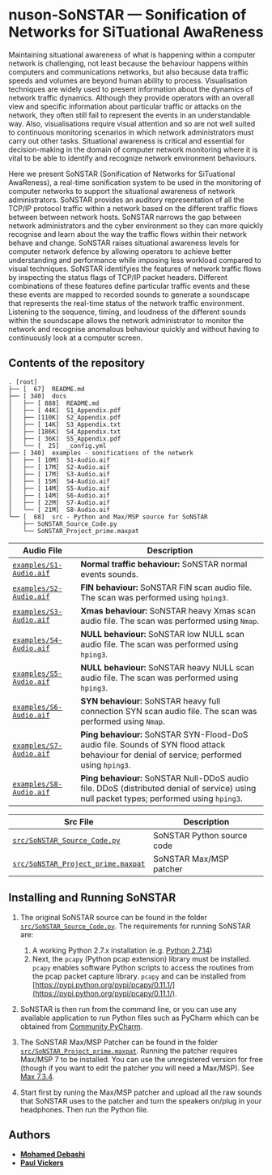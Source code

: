 # nuson-SoNSTAR &mdash; Sonification of Networks for SiTuational AwaReness

Maintaining situational awareness of what is happening within a computer network is
challenging, not least because the behaviour happens within computers and communications
networks, but also because data traffic speeds and volumes are beyond human ability to
process. Visualisation techniques are widely used to present information about the
dynamics of network traffic dynamics. Although they provide operators with an overall
view and specific information about particular traffic or attacks on the network, they
often still fail to represent the events in an understandable way. Also, visualisations
require visual attention and so are not well suited to continuous monitoring scenarios
in which network administrators must carry out other tasks. Situational awareness is
critical and essential for decision-making in the domain of computer network monitoring
where it is vital to be able to identify and recognize network environment behaviours.

Here we present SoNSTAR (Sonification of Networks for SiTuational AwaReness), a
real-time sonification system to be used in the monitoring of computer networks to
support the situational awareness of network administrators. SoNSTAR provides an
auditory representation of all the TCP/IP protocol traffic within a network based on the
different traffic flows between between network hosts. SoNSTAR narrows the gap between
network administrators and the cyber environment so they can more quickly recognise and
learn about the way the traffic flows within their network behave and change. SoNSTAR
raises situational awareness levels for computer network defence by allowing operators
to achieve better understanding and performance while imposing less workload compared to
visual techniques. SoNSTAR identifyies the features of network traffic flows by
inspecting the status flags of TCP/IP packet headers. Different combinations of these
features define particular traffic events and these these events are mapped to recorded
sounds to generate a soundscape that represents the real-time status of the network
traffic environment. Listening to the sequence, timing, and loudness of the different
sounds within the soundscape allows the network administrator to monitor the network and
recognise anomalous behaviour quickly and without having to continuously look at a
computer screen.

## Contents of the repository
```
. [root]
├── [  67]  README.md
├── [ 340]  docs
│   ├── [ 888]  README.md
│   ├── [ 44K]  S1_Appendix.pdf
│   ├── [110K]  S2_Appendix.pdf
│   ├── [ 14K]  S3_Appendix.txt
│   ├── [186K]  S4_Appendix.txt
│   ├── [ 36K]  S5_Appendix.pdf
│   └── [  25]  _config.yml
├── [ 340]  examples - sonifications of the network
│   ├── [ 10M]  S1-Audio.aif
│   ├── [ 17M]  S2-Audio.aif
│   ├── [ 17M]  S3-Audio.aif
│   ├── [ 15M]  S4-Audio.aif
│   ├── [ 14M]  S5-Audio.aif
│   ├── [ 14M]  S6-Audio.aif
│   ├── [ 22M]  S7-Audio.aif
│   └── [ 21M]  S8-Audio.aif
└── [  68]  src - Python and Max/MSP source for SoNSTAR
    ├── SoNSTAR_Source_Code.py
    └── SoNSTAR_Project_prime.maxpat
```

| Audio File | Description |
| ------------- | --------------- |
|[`examples/S1-Audio.aif`](examples/S1-Audio.aif) | **Normal traffic behaviour:**  SoNSTAR normal events sounds.|
|[`examples/S2-Audio.aif`](examples/S2-Audio.aif) | **FIN behaviour:**  SoNSTAR FIN scan audio file. The scan was performed using `hping3`. |
|[`examples/S3-Audio.aif`](examples/S3-Audio.aif) | **Xmas behaviour:**  SoNSTAR heavy Xmas scan audio file. The scan was performed using `Nmap`. |
|[`examples/S4-Audio.aif`](examples/S4-Audio.aif)| **NULL behaviour:**  SoNSTAR low NULL scan audio file. The scan was performed using `hping3`.|
|[`examples/S5-Audio.aif`](examples/S5-Audio.aif) | **NULL behaviour:**  SoNSTAR heavy NULL scan audio file. The scan was performed using `hping3`. |
|[`examples/S6-Audio.aif`](examples/S6-Audio.aif) | **SYN behaviour:**  SoNSTAR heavy full connection SYN scan audio file. The scan was performed using `Nmap`. |
|[`examples/S7-Audio.aif`](examples/S7-Audio.aif) | **Ping behaviour:**  SoNSTAR SYN-Flood-DoS audio file. Sounds of SYN flood attack behaviour for denial of service; performed using `hping3`. |
|[`examples/S8-Audio.aif`](examples/S8-Audio.aif) | **Ping behaviour:**  SoNSTAR Null-DDoS audio file. DDoS (distributed denial of service) using null packet types; performed using `hping3`. |

| Src File | Description |
| ------------- | --------------- |
| [`src/SoNSTAR_Source_Code.py`](src/SoNSTAR_Source_Code.py) | SoNSTAR Python source code |
| [`src/SoNSTAR_Project_prime.maxpat`](src/SoNSTAR_Project_prime.maxpat) | SoNSTAR Max/MSP patcher |



## Installing and Running SoNSTAR
1. The original SoNSTAR source can be found in the folder [`src/SoNSTAR_Source_Code.py`](src/SoNSTAR_Source_Code.py). The requirements for running SoNSTAR are:
    1. A working Python 2.7.x installation (e.g. [Python 2.7.14](https://www.python.org/downloads/release/python-2714/))
	1. Next, the `pcapy` (Python pcap extension) library must be installed. `pcapy` enables software Python scripts to access the routines from the pcap packet capture library. `pcapy` and can be installed from  [https://pypi.python.org/pypi/pcapy/0.11.1/](https://pypi.python.org/pypi/pcapy/0.11.1/). 
2. SoNSTAR is then run from the command line, or you can use any available application to run Python files such as PyCharm which can be obtained from [Community PyCharm](https://www.jetbrains.com/pycharm/download/).

2. The SoNSTAR Max/MSP Patcher can be found in the folder [`src/SoNSTAR_Project_prime.maxpat`](src/SoNSTAR_Project_prime.maxpat). Running the patcher requires Max/MSP 7 to be installed. You can use the unregistered version for free (though if you want to edit the patcher you will need a Max/MSP). See [Max 7.3.4](https://cycling74.com/downloads).

3. Start first by runing the Max/MSP patcher and upload all the raw sounds that SoNSTAR uses to the patcher and turn the speakers on/plug in your headphones. Then run the Python file.


## Authors  
* [**Mohamed Debashi**](https://)
* [**Paul Vickers**](https://paulvickers.github.io)